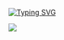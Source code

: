 [![Typing SVG](https://readme-typing-svg.herokuapp.com?color=%2336BCF7&lines=Hi+,+my+name+is+Max)](https://git.io/typing-svg)

![](https://github-profile-summary-cards.vercel.app/api/cards/repos-per-language?username=Ordinary76&theme=white)
